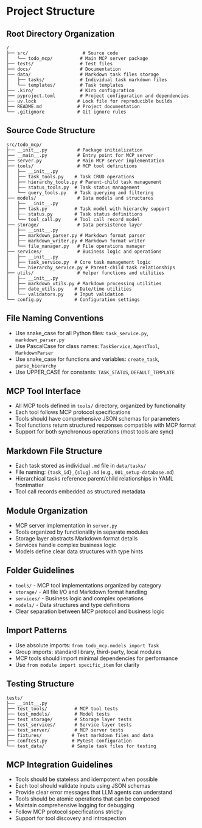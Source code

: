 # Project Structure

## Root Directory Organization
```
/
├── src/                    # Source code
│   └── todo_mcp/          # Main MCP server package
├── tests/                 # Test files
├── docs/                  # Documentation
├── data/                  # Markdown task files storage
│   ├── tasks/             # Individual task markdown files
│   └── templates/         # Task templates
├── .kiro/                 # Kiro configuration
├── pyproject.toml         # Project configuration and dependencies
├── uv.lock               # Lock file for reproducible builds
├── README.md             # Project documentation
└── .gitignore            # Git ignore rules
```

## Source Code Structure
```
src/todo_mcp/
├── __init__.py           # Package initialization
├── __main__.py           # Entry point for MCP server
├── server.py             # Main MCP server implementation
├── tools/                # MCP tool definitions
│   ├── __init__.py
│   ├── task_tools.py    # Task CRUD operations
│   ├── hierarchy_tools.py # Parent-child task management
│   ├── status_tools.py  # Task status management
│   └── query_tools.py   # Task querying and filtering
├── models/               # Data models and structures
│   ├── __init__.py
│   ├── task.py          # Task model with hierarchy support
│   ├── status.py        # Task status definitions
│   └── tool_call.py     # Tool call record model
├── storage/              # Data persistence layer
│   ├── __init__.py
│   ├── markdown_parser.py # Markdown format parser
│   ├── markdown_writer.py # Markdown format writer
│   └── file_manager.py   # File operations manager
├── services/             # Business logic and operations
│   ├── __init__.py
│   ├── task_service.py  # Core task management logic
│   └── hierarchy_service.py # Parent-child task relationships
├── utils/                # Helper functions and utilities
│   ├── __init__.py
│   ├── markdown_utils.py # Markdown processing utilities
│   ├── date_utils.py    # Date/time utilities
│   └── validators.py    # Input validation
└── config.py            # Configuration settings
```

## File Naming Conventions
- Use snake_case for all Python files: `task_service.py`, `markdown_parser.py`
- Use PascalCase for class names: `TaskService`, `AgentTool`, `MarkdownParser`
- Use snake_case for functions and variables: `create_task`, `parse_hierarchy`
- Use UPPER_CASE for constants: `TASK_STATUS`, `DEFAULT_TEMPLATE`

## MCP Tool Interface
- All MCP tools defined in `tools/` directory, organized by functionality
- Each tool follows MCP protocol specifications
- Tools should have comprehensive JSON schemas for parameters
- Tool functions return structured responses compatible with MCP format
- Support for both synchronous operations (most tools are sync)

## Markdown File Structure
- Each task stored as individual `.md` file in `data/tasks/`
- File naming: `{task_id}_{slug}.md` (e.g., `001_setup-database.md`)
- Hierarchical tasks reference parent/child relationships in YAML frontmatter
- Tool call records embedded as structured metadata

## Module Organization
- MCP server implementation in `server.py`
- Tools organized by functionality in separate modules
- Storage layer abstracts Markdown format details
- Services handle complex business logic
- Models define clear data structures with type hints

## Folder Guidelines
- `tools/` - MCP tool implementations organized by category
- `storage/` - All file I/O and Markdown format handling
- `services/` - Business logic and complex operations
- `models/` - Data structures and type definitions
- Clear separation between MCP protocol and business logic

## Import Patterns
- Use absolute imports: `from todo_mcp.models import Task`
- Group imports: standard library, third-party, local modules
- MCP tools should import minimal dependencies for performance
- Use `from module import specific_item` for clarity

## Testing Structure
```
tests/
├── __init__.py
├── test_tools/          # MCP tool tests
├── test_models/         # Model tests
├── test_storage/        # Storage layer tests
├── test_services/       # Service layer tests
├── test_server/         # MCP server tests
├── fixtures/           # Test markdown files and data
├── conftest.py         # Pytest configuration
└── test_data/          # Sample task files for testing
```

## MCP Integration Guidelines
- Tools should be stateless and idempotent when possible
- Each tool should validate inputs using JSON schemas
- Provide clear error messages that LLM agents can understand
- Tools should be atomic operations that can be composed
- Maintain comprehensive logging for debugging
- Follow MCP protocol specifications strictly
- Support for tool discovery and introspection
